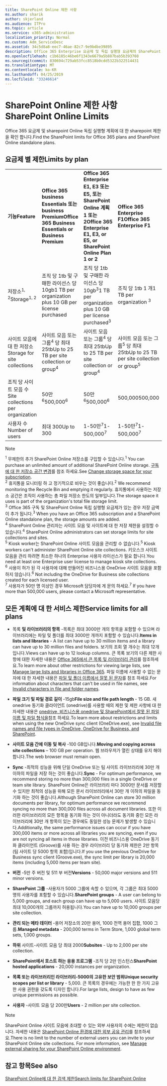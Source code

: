 ```yaml
---
title: SharePoint Online 제한 사항
ms.author: sharik
author: skjerland
ms.audience: ITPro
ms.topic: article
ms.service: o365-administration
localization_priority: Normal
ms.custom: Adm_ServiceDesc
ms.assetid: 34c5d8a8-eec7-46ae-82c7-9e9bdbe39895
description: Office 365 Enterprise 요금제 및 독립 실행형 요금제의 SharePoint Online 제한 사항에 대해 알아봅니다.
ms.openlocfilehash: c1b6185c46be6f1343e6679a5b887bab5b393708
ms.sourcegitcommit: 830694c729ab53fcc8518b0cdd5322b322514431
ms.translationtype: MT
ms.contentlocale: ko-KR
ms.lasthandoff: 04/25/2019
ms.locfileid: "33246614"
---
```

# <a name="sharepoint-online-limits"></a><span data-ttu-id="47083-103">SharePoint Online 제한 사항</span><span class="sxs-lookup"><span data-stu-id="47083-103">SharePoint Online Limits</span></span>

<span data-ttu-id="47083-104">Office 365 요금제 및 sharepoint Online 독립 실행형 계획에 대 한 sharepoint 제한을 확인 합니다.</span><span class="sxs-lookup"><span data-stu-id="47083-104">Find the SharePoint limits for Office 365 plans and SharePoint Online standalone plans.</span></span>
  
## <a name="limits-by-plan"></a><span data-ttu-id="47083-105">요금제 별 제한</span><span class="sxs-lookup"><span data-stu-id="47083-105">Limits by plan</span></span>

|||||
|:-----|:-----|:-----|:-----|
|<span data-ttu-id="47083-106">**기능**</span><span class="sxs-lookup"><span data-stu-id="47083-106">**Feature**</span></span> <br/> |<span data-ttu-id="47083-107">**Office 365 business Essentials 또는 business Premium**</span><span class="sxs-lookup"><span data-stu-id="47083-107">**Office 365 Business Essentials or Business Premium**</span></span> <br/> |<span data-ttu-id="47083-108">**Office 365 Enterprise E1, E3 또는 E5, 또는 SharePoint Online 계획 1 또는 2**</span><span class="sxs-lookup"><span data-stu-id="47083-108">**Office 365 Enterprise E1, E3, or E5, or SharePoint Online Plan 1 or 2**</span></span> <br/> | <span data-ttu-id="47083-109">**Office 365 Enterprise F1**</span><span class="sxs-lookup"><span data-stu-id="47083-109">**Office 365 Enterprise F1**</span></span> <br/> |
|<span data-ttu-id="47083-110">저장소<sup>1, 2</sup></span><span class="sxs-lookup"><span data-stu-id="47083-110">Storage<sup>1, 2</sup></span></span> <br/> |<span data-ttu-id="47083-111">조직 당 1tb 및 구매한 라이선스 당 10gb</span><span class="sxs-lookup"><span data-stu-id="47083-111">1 TB per organization plus 10 GB per license purchased</span></span>  <br/> |<span data-ttu-id="47083-112">조직 당 1tb 및 구매한 라이선스 당 10gb<sup>3</sup></span><span class="sxs-lookup"><span data-stu-id="47083-112">1 TB per organization plus 10 GB per license purchased<sup>3</sup></span></span> <br/> |<span data-ttu-id="47083-113">조직 당 1tb 1 <sup></sup> 개</span><span class="sxs-lookup"><span data-stu-id="47083-113">1 TB per organization <sup>3</sup></span></span> <br/> |
|<span data-ttu-id="47083-114">사이트 모음에 대 한 저장소</span><span class="sxs-lookup"><span data-stu-id="47083-114">Storage for site collections</span></span>  <br/> |<span data-ttu-id="47083-115">사이트 모음 또는 그룹<sup>4</sup> 당 최대 25tb</span><span class="sxs-lookup"><span data-stu-id="47083-115">Up to 25 TB per site collection or group<sup>4</sup></span></span> <br/> |<span data-ttu-id="47083-116">사이트 모음 또는 그룹<sup>4</sup> 당 최대 25tb</span><span class="sxs-lookup"><span data-stu-id="47083-116">Up to 25 TB per site collection or group<sup>4</sup></span></span> <br/> |<span data-ttu-id="47083-117">사이트 모음 또는 그룹<sup>5</sup> 당 최대 25tb</span><span class="sxs-lookup"><span data-stu-id="47083-117">Up to 25 TB per site collection or group<sup>5</sup></span></span> <br/> |
|<span data-ttu-id="47083-118">조직 당 사이트 모음 수</span><span class="sxs-lookup"><span data-stu-id="47083-118">Site collections per organization</span></span>  <br/> |<span data-ttu-id="47083-119">50만<sup>6</sup></span><span class="sxs-lookup"><span data-stu-id="47083-119">500,000<sup>6</sup></span></span> <br/> |<span data-ttu-id="47083-120">50만<sup>6</sup></span><span class="sxs-lookup"><span data-stu-id="47083-120">500,000<sup>6</sup></span></span> <br/> |<span data-ttu-id="47083-121">500,000</span><span class="sxs-lookup"><span data-stu-id="47083-121">500,000</span></span><br/> |
|<span data-ttu-id="47083-122">사용자 수</span><span class="sxs-lookup"><span data-stu-id="47083-122">Number of users</span></span>  <br/> |<span data-ttu-id="47083-123">최대 300</span><span class="sxs-lookup"><span data-stu-id="47083-123">Up to 300</span></span>  <br/> |<span data-ttu-id="47083-124">1-50만<sup>7</sup></span><span class="sxs-lookup"><span data-stu-id="47083-124">1- 500,000<sup>7</sup></span></span> <br/> |<span data-ttu-id="47083-125">1-50만<sup>7</sup></span><span class="sxs-lookup"><span data-stu-id="47083-125">1- 500,000<sup>7</sup></span></span> <br/> |
   
> [!NOTE]
> <span data-ttu-id="47083-126"><sup>1</sup> 무제한의 추가 SharePoint Online 저장소를 구입할 수 있습니다.</span><span class="sxs-lookup"><span data-stu-id="47083-126"><sup>1</sup> You can purchase an unlimited amount of additional SharePoint Online storage.</span></span> <span data-ttu-id="47083-127">[구독에 대 한 저장소 공간 변경](https://support.office.com/article/96EA3533-DE64-4B01-839A-C560875A662C)를 참조 하세요.</span><span class="sxs-lookup"><span data-stu-id="47083-127">See [Change storage space for your subscription](https://support.office.com/article/96EA3533-DE64-4B01-839A-C560875A662C).</span></span> 
<br/><span data-ttu-id="47083-128"><sup>2</sup> 휴지통을 모니터링 하 고 정기적으로 비우는 것이 좋습니다.</span><span class="sxs-lookup"><span data-stu-id="47083-128"><sup>2</sup> We recommend monitoring the Recycle Bin and emptying it regularly.</span></span> <span data-ttu-id="47083-129">휴지통에서 사용하는 저장소 공간은 조직이 사용하는 총 파일 저장소 한도의 일부입니다.</span><span class="sxs-lookup"><span data-stu-id="47083-129">The storage space it uses is part of the organization's total file storage limit.</span></span> 
<br/> <span data-ttu-id="47083-130"><sup>3</sup> Office 365 구독 및 SharePoint Online 독립 실행형 요금제가 있는 경우 저장 금액이 추가 됩니다.</span><span class="sxs-lookup"><span data-stu-id="47083-130"><sup>3</sup> When you have an Office 365 subscription and a SharePoint Online standalone plan, the storage amounts are added.</span></span> 
<br/><span data-ttu-id="47083-131"><sup>4</sup> SharePoint Online 관리자는 사이트 모음 및 사이트에 대 한 저장 제한을 설정할 수 있습니다.</span><span class="sxs-lookup"><span data-stu-id="47083-131"><sup>4</sup> SharePoint Online administrators can set storage limits for site collections and sites.</span></span>
<br/> <span data-ttu-id="47083-132"><sup>5</sup> Kiosk worker는 SharePoint Online 사이트 모음을 관리할 수 없습니다.</span><span class="sxs-lookup"><span data-stu-id="47083-132"><sup>5</sup> Kiosk workers can't administer SharePoint Online site collections.</span></span> <span data-ttu-id="47083-133">키오스크 사이트 모음을 관리 하려면 최소한 하나의 Enterprise 사용자 라이선스가 필요 합니다.</span><span class="sxs-lookup"><span data-stu-id="47083-133">You need at least one Enterprise user license to manage kiosk site collections.</span></span> 
<br/> <span data-ttu-id="47083-134"><sup>6</sup> 사용이 허가 된 각 사용자에 대해 만들어진 비즈니스용 OneDrive 사이트 모음을 포함 하지 않습니다.</span><span class="sxs-lookup"><span data-stu-id="47083-134"><sup>6</sup> Not including the OneDrive for Business site collections created for each licensed user.</span></span> 
<br/><span data-ttu-id="47083-135"><sup>7</sup> 사용자가 50만 명 이상인 경우 Microsoft 담당자에 게 문의 하세요.</span><span class="sxs-lookup"><span data-stu-id="47083-135"><sup>7</sup> If you have more than 500,000 users, please contact a Microsoft representative.</span></span> 
  

  
## <a name="service-limits-for-all-plans"></a><span data-ttu-id="47083-136">모든 계획에 대 한 서비스 제한</span><span class="sxs-lookup"><span data-stu-id="47083-136">Service limits for all plans</span></span>

- <span data-ttu-id="47083-137">목록 **및 라이브러리의 항목** -목록은 최대 3000만 개의 항목을 포함할 수 있으며 라이브러리에는 파일 및 폴더를 최대 3000만 개까지 포함할 수 있습니다.</span><span class="sxs-lookup"><span data-stu-id="47083-137">**Items in lists and libraries** - A list can have up to 30 million items and a library can have up to 30 million files and folders.</span></span> <span data-ttu-id="47083-138">보기의 조회 열 개수는 최대 12개입니다.</span><span class="sxs-lookup"><span data-stu-id="47083-138">Views can have up to 12 lookup columns.</span></span> <span data-ttu-id="47083-139">큰 목록 보기의 다른 제한 사항에 대한 자세한 내용은 [Office 365에서 큰 목록 및 라이브러리 관리](https://support.office.com/article/b4038448-ec0e-49b7-b853-679d3d8fb784)를 참조하세요.</span><span class="sxs-lookup"><span data-stu-id="47083-139">To learn more about other restrictions for viewing large lists, see [Manage large lists and libraries in Office 365](https://support.office.com/article/b4038448-ec0e-49b7-b853-679d3d8fb784).</span></span> <span data-ttu-id="47083-140">파일 이름에 사용할 수 없는 문자에 대 한 자세한 내용은 [파일 및 폴더 이름에서 잘못 된 문자](https://support.office.com/article/64883a5d-228e-48f5-b3d2-eb39e07630fa)를 참조 하세요.</span><span class="sxs-lookup"><span data-stu-id="47083-140">For information about characters that can't be used in file names, see [Invalid characters in file and folder names](https://support.office.com/article/64883a5d-228e-48f5-b3d2-eb39e07630fa).</span></span>

- <span data-ttu-id="47083-141">**파일 크기 및 파일 경로 길이** -15gb</span><span class="sxs-lookup"><span data-stu-id="47083-141">**File size and file path length** - 15 GB.</span></span> <span data-ttu-id="47083-142">새 onedrive 동기화 클라이언트 (onedrive)를 사용할 때의 제한 및 제한 사항에 대 한 자세한 내용은 [onedrive, 비즈니스용 onedrive 및 SharePoint에서 잘못 된 파일 이름 및 파일 형식을](https://support.office.com/article/64883a5d-228e-48f5-b3d2-eb39e07630fa)참조 하세요.</span><span class="sxs-lookup"><span data-stu-id="47083-142">To learn more about restrictions and limits when using the new OneDrive sync client (OneDrive.exe), see [Invalid file names and file types in OneDrive, OneDrive for Business, and SharePoint](https://support.office.com/article/64883a5d-228e-48f5-b3d2-eb39e07630fa).</span></span>

- <span data-ttu-id="47083-143">**사이트 모음 간에 이동 및 복사** -100 GB입니다.</span><span class="sxs-lookup"><span data-stu-id="47083-143">**Moving and copying across site collections** – 100 GB per operation.</span></span> <span data-ttu-id="47083-144">웹 브라우저가 열린 상태를 유지 해야 합니다.</span><span class="sxs-lookup"><span data-stu-id="47083-144">The web browser must remain open.</span></span>

- <span data-ttu-id="47083-145">**Sync** -최적의 성능을 위해 단일 OneDrive 또는 팀 사이트 라이브러리에 30만 개 이하의 파일을 저장 하는 것이 좋습니다.</span><span class="sxs-lookup"><span data-stu-id="47083-145">**Sync** - For optimum performance, we recommend storing no more than 300,000 files in a single OneDrive or team site library.</span></span> <span data-ttu-id="47083-146">SharePoint Online은 라이브러리 마다 3000만 문서를 저장할 수 있지만 최적의 성능을 위해 모든 문서 라이브러리에서 30만 개 이하의 파일을 동기화 하는 것이 좋습니다.</span><span class="sxs-lookup"><span data-stu-id="47083-146">Although SharePoint Online can store 30 million documents per library, for optimum performance we recommend syncing no more than 300,000 files across all document libraries.</span></span> <span data-ttu-id="47083-147">또한 이러한 라이브러리의 모든 항목을 동기화 하는 것이 아니더라도 동기화 중인 모든 라이브러리에 30만 개 항목이 있는 경우에도 동일한 성능 문제가 발생할 수 있습니다.</span><span class="sxs-lookup"><span data-stu-id="47083-147">Additionally, the same performance issues can occur if you have 300,000 items or more across all libraries you are syncing, even if you are not syncing all items in those libraries.</span></span> <span data-ttu-id="47083-148">이전 비즈니스용 OneDrive 동기화 클라이언트 (Groove)를 사용 하는 경우 라이브러리 당 동기화 제한은 2만 항목 (팀 사이트 당 5000 항목 포함)입니다.</span><span class="sxs-lookup"><span data-stu-id="47083-148">If you use the previous OneDrive for Business sync client (Groove.exe), the sync limit per library is 20,000 items (including 5,000 items per team site).</span></span>

- <span data-ttu-id="47083-149">**버전** -5만 주 버전 및 511 부 버전</span><span class="sxs-lookup"><span data-stu-id="47083-149">**Versions** - 50,000 major versions and 511 minor versions.</span></span>

- <span data-ttu-id="47083-150">**SharePoint 그룹** -사용자가 5000 그룹에 속할 수 있으며, 각 그룹은 최대 5000 명의 사용자를 포함할 수 있습니다.</span><span class="sxs-lookup"><span data-stu-id="47083-150">**SharePoint groups** - A user can belong to 5,000 groups, and each group can have up to 5,000 users.</span></span> <span data-ttu-id="47083-151">사이트 모음당 최대 10,000개의 그룹까지 허용됩니다.</span><span class="sxs-lookup"><span data-stu-id="47083-151">You can have up to 10,000 groups per site collection.</span></span>

- <span data-ttu-id="47083-152">**관리 되는 메타 데이터** -용어 저장소의 20만 용어, 1000 전역 용어 집합, 1000 그룹.</span><span class="sxs-lookup"><span data-stu-id="47083-152">**Managed metadata** - 200,000 terms in Term Store, 1,000 global term sets, 1,000 groups.</span></span>

- <span data-ttu-id="47083-153">**하위** 사이트-사이트 모음 당 최대 2000</span><span class="sxs-lookup"><span data-stu-id="47083-153">**Subsites** - Up to 2,000 per site collection.</span></span>

- <span data-ttu-id="47083-154">**SharePoint에서 호스트 하는 응용 프로그램** -조직 당 2만 인스턴스</span><span class="sxs-lookup"><span data-stu-id="47083-154">**SharePoint hosted applications** - 20,000 instances per organization.</span></span>

- <span data-ttu-id="47083-155">**목록 또는 라이브러리인 라이브러리-5000의 고유한 보안 범위**</span><span class="sxs-lookup"><span data-stu-id="47083-155">**Unique security scopes per list or library** - 5,000.</span></span> <span data-ttu-id="47083-156">큰 목록의 경우에는 가능한 한 한 가지 고유한 사용 권한을 갖도록 디자인 합니다.</span><span class="sxs-lookup"><span data-stu-id="47083-156">For large lists, design to have as few unique permissions as possible.</span></span>

- <span data-ttu-id="47083-157">**사용자** -사이트 모음 당 200만</span><span class="sxs-lookup"><span data-stu-id="47083-157">**Users** - 2 million per site collection.</span></span>

> [!NOTE]
> <span data-ttu-id="47083-p113">SharePoint Online 사이트 모음에 초대할 수 있는 외부 사용자의 수에는 제한이 없습니다. 자세한 내용은 [SharePoint Online 환경에 대한 외부 공유 관리](/sharepoint/external-sharing-overview)를 참조하세요.</span><span class="sxs-lookup"><span data-stu-id="47083-p113">There is no limit to the number of external users you can invite to your SharePoint Online site collections. For more information, see [Manage external sharing for your SharePoint Online environment](/sharepoint/external-sharing-overview).</span></span>

## <a name="see-also"></a><span data-ttu-id="47083-160">참고 항목</span><span class="sxs-lookup"><span data-stu-id="47083-160">See also</span></span>

[<span data-ttu-id="47083-161">SharePoint Online에 대 한 검색 제한</span><span class="sxs-lookup"><span data-stu-id="47083-161">Search limits for SharePoint Online</span></span>](/sharepoint/search-limits)